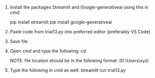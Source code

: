1. Install the packages Streamlit and Google-generativeai using this in cmd:

    pip install streamlit
    pip install google-generativeai

2. Paste code from trial13.py into preferred editor (preferably VS Code)
3. Save file
4. Open cmd and type the following:
     cd <File Location>

     NOTE: file location should be in the following format: (D:\Users\xyz)
5. Type the following in cmd as well:
     streamlit run trial13.py
